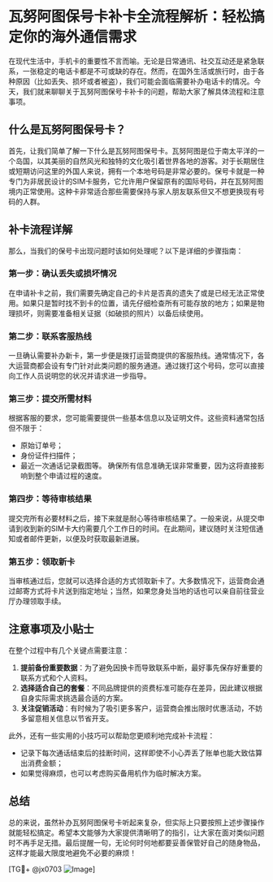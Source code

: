 # 瓦努阿图保号卡补卡全流程解析：轻松搞定你的海外通信需求

在现代生活中，手机卡的重要性不言而喻。无论是日常通讯、社交互动还是紧急联系，一张稳定的电话卡都是不可或缺的存在。然而，在国外生活或旅行时，由于各种原因（比如丢失、损坏或者被盗），我们可能会面临需要补办电话卡的情况。今天，我们就来聊聊关于瓦努阿图保号卡补卡的问题，帮助大家了解具体流程和注意事项。

## 什么是瓦努阿图保号卡？

首先，让我们简单了解一下什么是瓦努阿图保号卡。瓦努阿图是位于南太平洋的一个岛国，以其美丽的自然风光和独特的文化吸引着世界各地的游客。对于长期居住或短期访问这里的外国人来说，拥有一个本地号码是非常必要的。保号卡就是一种专门为非居民设计的SIM卡服务，它允许用户保留原有的国际号码，并在瓦努阿图境内正常使用。这种卡非常适合那些需要保持与家人朋友联系但又不想更换现有号码的人群。

## 补卡流程详解

那么，当我们的保号卡出现问题时该如何处理呢？以下是详细的步骤指南：

### 第一步：确认丢失或损坏情况
在申请补卡之前，我们需要先确定自己的卡片是否真的遗失了或是已经无法正常使用。如果只是暂时找不到卡的位置，请先仔细检查所有可能存放的地方；如果是物理损坏，则需要准备相关证据（如破损的照片）以备后续使用。

### 第二步：联系客服热线
一旦确认需要补办新卡，第一步便是拨打运营商提供的客服热线。通常情况下，各大运营商都会设有专门针对此类问题的服务通道。通过拨打这个号码，您可以直接向工作人员说明您的状况并请求进一步指导。

### 第三步：提交所需材料
根据客服的要求，您可能需要提供一些基本信息以及证明文件。这些资料通常包括但不限于：
- 原始订单号；
- 身份证件扫描件；
- 最近一次通话记录截图等。
确保所有信息准确无误非常重要，因为这将直接影响到整个申请过程的速度。

### 第四步：等待审核结果
提交完所有必要材料之后，接下来就是耐心等待审核结果了。一般来说，从提交申请到收到新的SIM卡大约需要几个工作日的时间。在此期间，建议随时关注短信通知或者邮件更新，以便及时获取最新进展。

### 第五步：领取新卡
当审核通过后，您就可以选择合适的方式领取新卡了。大多数情况下，运营商会通过邮寄方式将卡片送到指定地址；当然，如果您身处当地的话也可以亲自前往营业厅办理领取手续。

## 注意事项及小贴士

在整个过程中有几个关键点需要注意：
1. **提前备份重要数据**：为了避免因换卡而导致联系中断，最好事先保存好重要的联系方式和个人资料。
2. **选择适合自己的套餐**：不同品牌提供的资费标准可能存在差异，因此建议根据自身实际需求挑选最合适的方案。
3. **关注促销活动**：有时候为了吸引更多客户，运营商会推出限时优惠活动，不妨多留意相关信息以节省开支。

此外，还有一些实用的小技巧可以帮助您更顺利地完成补卡流程：
- 记录下每次通话结束后的挂断时间，这样即使不小心弄丢了账单也能大致估算出消费金额；
- 如果觉得麻烦，也可以考虑购买备用机作为临时解决方案。

## 总结

总的来说，虽然补办瓦努阿图保号卡听起来复杂，但实际上只要按照上述步骤操作就能轻松搞定。希望本文能够为大家提供清晰明了的指引，让大家在面对类似问题时不再手足无措。最后提醒一句，无论何时何地都要妥善保管好自己的随身物品，这样才能最大限度地避免不必要的麻烦！

[TG💪+ @jx0703 ![Image](https://github.com/user-attachments/assets/dbca1d08-cadb-493c-b0ec-ad6f7a83f270)]